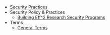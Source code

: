 * [Security Practices](index.md)
* Security Policy & Practices
    * [Building Eff^2 Research Security Programs](building-eff-rsp.md)
* Terms
    * [General Terms](terms.md)
